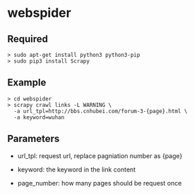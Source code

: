 # webspider

## Required 
```
> sudo apt-get install python3 python3-pip
> sudo pip3 install Scrapy
```

## Example
```
> cd webspider
> scrapy crawl links -L WARNING \
  -a url_tpl=http://bbs.cnhubei.com/forum-3-{page}.html \
  -a keyword=wuhan
```

## Parameters
- url_tpl:
    request url, replace pagniation number as {page}

- keyword:
    the keyword in the link content

- page_number:
    how many pages should be request once

